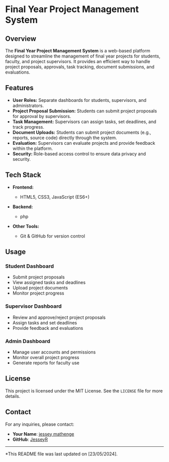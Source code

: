 # Final Year Project Management System

## Overview
The **Final Year Project Management System** is a web-based platform designed to streamline the management of final year projects for students, faculty, and project supervisors. It provides an efficient way to handle project proposals, approvals, task tracking, document submissions, and evaluations.

## Features
- **User Roles:** Separate dashboards for students, supervisors, and administrators.
- **Project Proposal Submission:** Students can submit project proposals for approval by supervisors.
- **Task Management:** Supervisors can assign tasks, set deadlines, and track progress.
- **Document Uploads:** Students can submit project documents (e.g., reports, source code) directly through the system.
- **Evaluation:** Supervisors can evaluate projects and provide feedback within the platform.
- **Security:** Role-based access control to ensure data privacy and security.

## Tech Stack
- **Frontend:**
  - HTML5, CSS3, JavaScript (ES6+)

- **Backend:**
  - php

- **Other Tools:**
  - Git & GitHub for version control



## Usage
### Student Dashboard
- Submit project proposals
- View assigned tasks and deadlines
- Upload project documents
- Monitor project progress

### Supervisor Dashboard
- Review and approve/reject project proposals
- Assign tasks and set deadlines
- Provide feedback and evaluations

### Admin Dashboard
- Manage user accounts and permissions
- Monitor overall project progress
- Generate reports for faculty use

## License
This project is licensed under the MIT License. See the `LICENSE` file for more details.

## Contact
For any inquiries, please contact:
- **Your Name**: [jessey mathenge](mailto:jesseymathenge@gmail.com.com)
- **GitHub**: [JesseyR](https://github.com/JesseyR)

---

*This README file was last updated on [23/05/2024].
